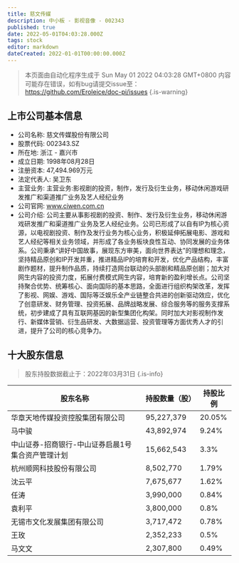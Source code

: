 ```yaml
---
title: 慈文传媒
description: 中小板 - 影视音像 - 002343
published: true
date: 2022-05-01T04:03:28.000Z
tags: stock
editor: markdown
dateCreated: 2022-01-01T00:00:00.000Z
---
```


> 本页面由自动化程序生成于 Sun May 01 2022 04:03:28 GMT+0800
> 内容可能存在错误，如有bug请提交issue至：https://github.com/Eroleice/doc-pi/issues
{.is-warning}

## 上市公司基本信息
- 公司名称: 慈文传媒股份有限公司
- 股票代码: 002343.SZ
- 所在地: 浙江 - 嘉兴市
- 成立日期: 1998年08月28日
- 注册资本: 47,494.969万元
- 法定代表人: 吴卫东
- 主营业务: 主营业务:影视剧的投资，制作，发行及衍生业务，移动休闲游戏研发推广和渠道推广业务及艺人经纪业务
- 公司官网: www.ciwen.com.cn
- 公司介绍: 公司主要从事影视剧的投资、制作、发行及衍生业务，移动休闲游戏研发推广和渠道推广业务及艺人经纪业务。公司已形成了以自有IP为核心资源，以电视剧投资、制作及发行业务为核心业务，积极延伸拓展电影、游戏和艺人经纪等相关业务领域，并形成了各业务板块良性互动、协同发展的业务体系。公司秉承“讲好中国故事，展现东方审美，面向世界表达”的理想和理念，坚持精品原创和IP开发并重，推进精品IP的培育和开发，优化产品结构，丰富剧作题材，提升制作品质，持续打造网台联动的头部剧和精品原创剧；加大对网生内容的投资力度，拓展付费模式网生内容，培育新的盈利增长点。公司坚持聚合优势、统筹核心、面向国际的基本思路，全面进行组织构架改革，发挥了影视、网娱、游戏、国际等泛娱乐全产业链整合共进的创新驱动效应，优化了创意研发、财务管理、投资拓展、品牌战略发展、综合服务等的服务支撑系统，初步建成了具有互联网基因的新型集团化构架。同时加大对影视制作发行、新媒体营销、衍生品研发、大数据运营、投资管理等方面优秀人才的引进，提升了公司的核心竞争力。


## 十大股东信息
> 股东持股数据截止于：2022年03月31日
{.is-info}

| 股东名称 | 持股数量（股） | 持股比例 |
| --- | --- | --- |
| 华章天地传媒投资控股集团有限公司 | 95,227,379 | 20.05% |
| 马中骏 | 43,892,974 | 9.24% |
| 中山证券-招商银行-中山证券启晨1号集合资产管理计划 | 15,662,543 | 3.3% |
| 杭州顺网科技股份有限公司 | 8,502,770 | 1.79% |
| 沈云平 | 7,675,677 | 1.62% |
| 任涛 | 3,990,000 | 0.84% |
| 袁利平 | 3,800,000 | 0.8% |
| 无锡市文化发展集团有限公司 | 3,717,472 | 0.78% |
| 王玫 | 2,352,233 | 0.5% |
| 马文文 | 2,307,800 | 0.49% |




